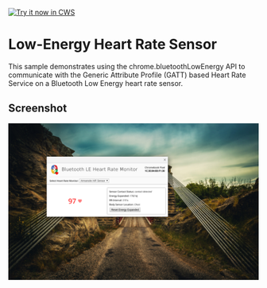 <a target="_blank" href="https://chrome.google.com/webstore/detail/nmlcgjldnboapnjdmllfcdenlljfjanm">![Try it now in CWS](https://raw.github.com/GoogleChrome/chrome-extensions-samples/master/apps/tryitnowbutton.png "Click here to install this sample from the Chrome Web Store")</a>


Low-Energy Heart Rate Sensor
============================

This sample demonstrates using the chrome.bluetoothLowEnergy API to communicate
with the Generic Attribute Profile (GATT) based Heart Rate Service on a
Bluetooth Low Energy heart rate sensor.


## Screenshot
![screenshot](/samples/bluetooth-samples/heart-rate-sensor/assets/screenshot_1280_800.png)
